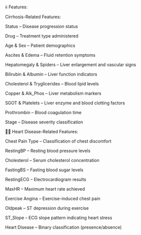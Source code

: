 ℹ️ℹ️  Features:

Cirrhosis-Related Features:

Status – Disease progression status

Drug – Treatment type administered

Age & Sex – Patient demographics

Ascites & Edema – Fluid retention symptoms

Hepatomegaly & Spiders – Liver enlargement and vascular signs

Bilirubin & Albumin – Liver function indicators

Cholesterol & Tryglicerides – Blood lipid levels

Copper & Alk_Phos – Liver metabolism markers

SGOT & Platelets – Liver enzyme and blood clotting factors

Prothrombin – Blood coagulation time

Stage – Disease severity classification

💖💖 Heart Disease-Related Features:

Chest Pain Type – Classification of chest discomfort

RestingBP – Resting blood pressure levels

Cholesterol – Serum cholesterol concentration

FastingBS – Fasting blood sugar levels

RestingECG – Electrocardiogram results

MaxHR – Maximum heart rate achieved

Exercise Angina – Exercise-induced chest pain

Oldpeak – ST depression during exercise

ST_Slope – ECG slope pattern indicating heart stress

Heart Disease – Binary classification (presence/absence)
